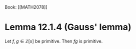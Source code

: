 Book: [[MATH2078]]
# Lemma 12.1.4 (Gauss' lemma)
Let $f,g\in \mathbb{Z}[x]$ be primitive.
Then $fg$ is primitive.